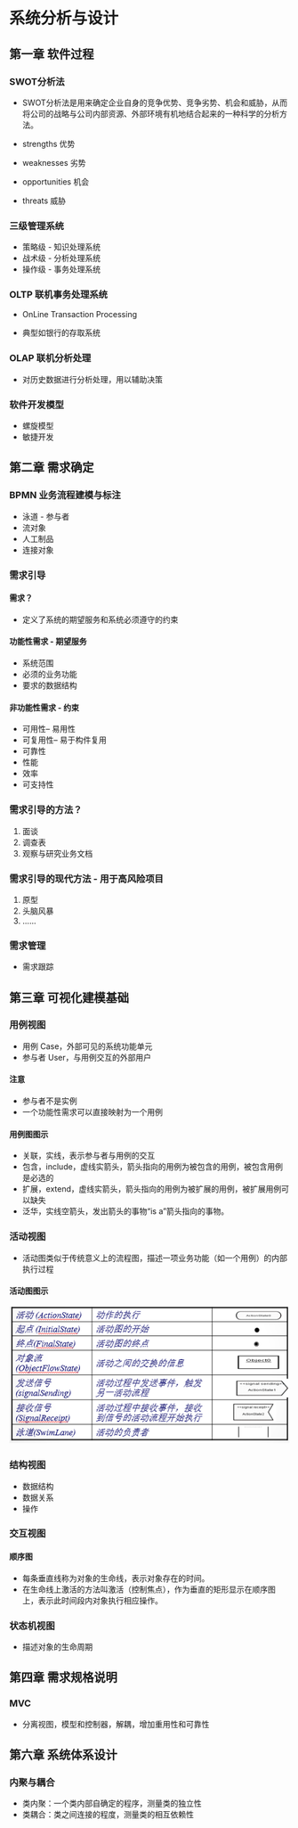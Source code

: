 # 系统分析与设计

## 第一章 软件过程

### SWOT分析法

* SWOT分析法是用来确定企业自身的竞争优势、竞争劣势、机会和威胁，从而将公司的战略与公司内部资源、外部环境有机地结合起来的一种科学的分析方法。

* strengths 优势
* weaknesses 劣势
* opportunities 机会
* threats 威胁

### 三级管理系统

* 策略级 - 知识处理系统
* 战术级 - 分析处理系统
* 操作级 - 事务处理系统

### OLTP 联机事务处理系统

* OnLine Transaction Processing

* 典型如银行的存取系统

### OLAP 联机分析处理

* 对历史数据进行分析处理，用以辅助决策

### 软件开发模型

* 螺旋模型
* 敏捷开发

## 第二章 需求确定

### BPMN 业务流程建模与标注

* 泳道 - 参与者
* 流对象
* 人工制品
* 连接对象

### 需求引导

#### 需求？

* 定义了系统的期望服务和系统必须遵守的约束

#### 功能性需求 - 期望服务

* 系统范围
* 必须的业务功能
* 要求的数据结构

#### 非功能性需求 - 约束

* 可用性– 易用性
* 可复用性– 易于构件复用
* 可靠性
* 性能
* 效率
* 可支持性

### 需求引导的方法？

1. 面谈
1. 调查表
1. 观察与研究业务文档

### 需求引导的现代方法 - 用于高风险项目

1. 原型
1. 头脑风暴
1. ......

### 需求管理

* 需求跟踪

## 第三章 可视化建模基础

### 用例视图

* 用例 Case，外部可见的系统功能单元
* 参与者 User，与用例交互的外部用户

#### 注意

* 参与者不是实例
* 一个功能性需求可以直接映射为一个用例

#### 用例图图示

* 关联，实线，表示参与者与用例的交互
* 包含，include，虚线实箭头，箭头指向的用例为被包含的用例，被包含用例是必选的
* 扩展，extend，虚线实箭头，箭头指向的用例为被扩展的用例，被扩展用例可以缺失
* 泛华，实线空箭头，发出箭头的事物“is a”箭头指向的事物。

### 活动视图

* 活动图类似于传统意义上的流程图，描述一项业务功能（如一个用例）的内部执行过程

#### 活动图图示

![alt](../img/activitydiagram.png)

### 结构视图

* 数据结构
* 数据关系
* 操作

### 交互视图

#### 顺序图

* 每条垂直线称为对象的生命线，表示对象存在的时间。
* 在生命线上激活的方法叫激活（控制焦点），作为垂直的矩形显示在顺序图上，表示此时间段内对象执行相应操作。

### 状态机视图

* 描述对象的生命周期

## 第四章 需求规格说明

### MVC

* 分离视图，模型和控制器，解耦，增加重用性和可靠性

## 第六章 系统体系设计

### 内聚与耦合

* 类内聚：一个类内部自确定的程序，测量类的独立性
* 类耦合：类之间连接的程度，测量类的相互依赖性

